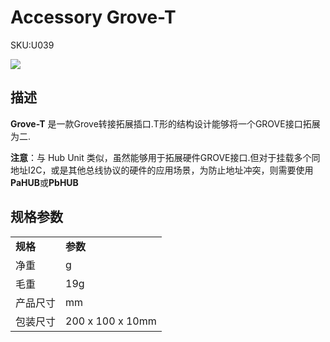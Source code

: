 # Accessory Grove-T

<el-tag effect="plain">SKU:U039</el-tag>

<div class="product_pic"><img src="assets/img/product_pics/accessory/grove_t_01.webp"></div>

## 描述

**Grove-T** 是一款Grove转接拓展插口.T形的结构设计能够将一个GROVE接口拓展为二.

**注意**：与 Hub Unit 类似，虽然能够用于拓展硬件GROVE接口.但对于挂载多个同地址I2C，或是其他总线协议的硬件的应用场景，为防止地址冲突，则需要使用**PaHUB**或**PbHUB**

## 规格参数

<table>
   <tr style="font-weight:bold">
      <td>规格</td>
      <td>参数</td>
   </tr>
   <tr>
      <td>净重</td>
      <td>g</td>
   </tr>
   <tr>
      <td>毛重</td>
      <td>19g</td>
   </tr>
   <tr>
      <td>产品尺寸</td>
      <td>mm</td>
   </tr>
   <tr>
      <td>包装尺寸</td>
      <td>200 x 100 x 10mm</td>
   </tr>
 </table>

<script>

   var purchase_link = 'https://m5stack.com/collections/m5-accessory/products/grove-t-connector-5pcs-a-pack';

   anchor_search(purchase_link);
   scrollFunc();

</script>